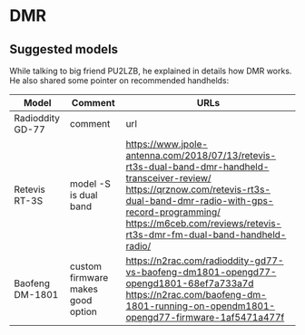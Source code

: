 # DMR

## Suggested models

While talking to big friend PU2LZB, he explained in details how DMR works. He also shared some pointer on recommended handhelds:

|Model|Comment|URLs|
|---|---|---|
| Radioddity GD-77 | comment | url |
| Retevis RT-3S    | model -S is dual band | https://www.jpole-antenna.com/2018/07/13/retevis-rt3s-dual-band-dmr-handheld-transceiver-review/</br>https://qrznow.com/retevis-rt3s-dual-band-dmr-radio-with-gps-record-programming/</br>https://m6ceb.com/reviews/retevis-rt3s-dmr-fm-dual-band-handheld-radio/|
| Baofeng DM-1801 | custom firmware makes good option | https://n2rac.com/radioddity-gd77-vs-baofeng-dm1801-opengd77-opengd1801-68ef7a733a7d</br>https://n2rac.com/baofeng-dm-1801-running-on-opendm1801-opengd77-firmware-1af5471a477f|
